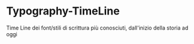 # Typography-TimeLine
Time Line dei font/stili di scrittura più conosciuti, dall'inizio della storia ad oggi
